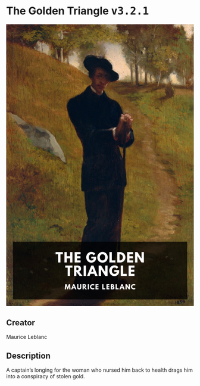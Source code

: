
# The Golden Triangle <kbd>v3.2.1</kbd>

<center>
  <img src="./cover-1024.jpg"/>
</center>

## Creator
Maurice Leblanc

## Description
A captain’s longing for the woman who nursed him back to health drags him into a conspiracy of stolen gold.
